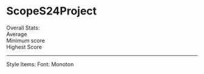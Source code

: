 # ScopeS24Project


Overall Stats: <br> 
Average <br>
Minimum score <br>
Highest Score <br>
<hr>

Style Items:
Font: Monoton

